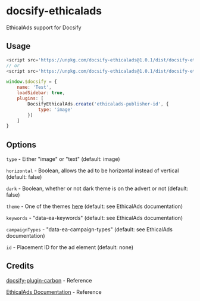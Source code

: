 # docsify-ethicalads
EthicalAds support for Docsify

## Usage
```js
<script src='https://unpkg.com/docsify-ethicalads@1.0.1/dist/docsify-ethicalads.js'><script>
// or
<script src='https://unpkg.com/docsify-ethicalads@1.0.1/dist/docsify-ethicalads.min.js'><script>
```

```js
window.$docsify = {
    name: 'Test',
    loadSidebar: true,
    plugins: [
        DocsifyEthicalAds.create('ethicalads-publisher-id', {
            type: 'image'
        })
    ]
}
```

## Options
``type`` - Either "image" or "text" (default: image)

``horizontal`` - Boolean, allows the ad to be horizontal instead of vertical (default: false)

``dark`` - Boolean, whether or not dark theme is on the advert or not (default: false)

``theme`` - One of the themes [here](https://ethical-ad-client.readthedocs.io/en/latest/#themes) (default: see EthicalAds documentation)

``keywords`` - "data-ea-keywords" (default: see EthicalAds documentation)

``campaignTypes`` - "data-ea-campaign-types" (default: see EthicalAds documentation)

``id`` - Placement ID for the ad element (default: none)

## Credits
[docsify-plugin-carbon](https://github.com/waruqi/docsify-plugin-carbon) - Reference

[EthicalAds Documentation](https://ethical-ad-client.readthedocs.io/en/latest/#configuration) - Reference